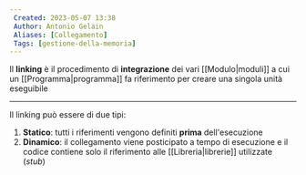 ```yaml
---
 Created: 2023-05-07 13:38
 Author: Antonio Gelain
 Aliases: [Collegamento]
 Tags: [gestione-della-memoria]
---
```


Il **linking** è il procedimento di **integrazione** dei vari [[Modulo|moduli]] a cui un [[Programma|programma]] fa riferimento per creare una singola unità eseguibile

---

Il linking può essere di due tipi:
1. **Statico**: tutti i riferimenti vengono definiti **prima** dell'esecuzione
2. **Dinamico**: il collegamento viene posticipato a tempo di esecuzione e il codice contiene solo il riferimento alle [[Libreria|librerie]] utilizzate (*stub*)